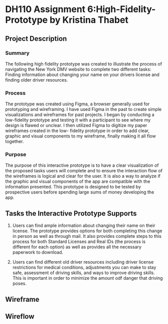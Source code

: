  # DH110 Assignment 6:High-Fidelity-Prototype by Kristina Thabet
 ## Project Description
### Summary 
The following high fidelity prototype was created to illustrate the process of navigating the New York DMV website to complete two different tasks: Finding information about changing your name on your drivers license and finding older driver resources.  
### Process 
The prototype was created using Figma, a browser generally used for prototyping and wireframing. I have used Figma in the past to create simple visualizations and wireframes for past projects. I began by conducting a low-fidelity prototype and testing it with a participant to see where my design is flawed or unclear. I then utilized Figma to digitize my paper wireframes created in the low- fidelity prototype in order to add clear, graphic and visual components to my wireframe, finally making it all flow together.
### Purpose
The purpose of this interactive prototype is to have a clear visualization of the proposed tasks users will complete and to ensure the interaction flow of the wireframes is logical and clear for the user. It is also a way to analyze if the graphic and visual components of the app are compatible with the information presented. This prototype is designed to be tested by prospective users before spending large sums of money developing the app. 

## Tasks the Interactive Prototype Supports
1. Users can find ample information about changing their name on their license. The prototype provides options for both completing this change in person as well as through mail. It also provides complete steps to this process for both Standard Licenses and Real IDs (the process is different for each option) as well as provides all the necessary paperwork to download.

2. Users can find different old driver resources including driver license restrictions for medical conditions, adjustments you can make to stay safe, assessment of driving skills, and ways to improve driving skills. This is important in order to minimize the amount odf danger that driving poses. 

## Wireframe

## Wireflow
